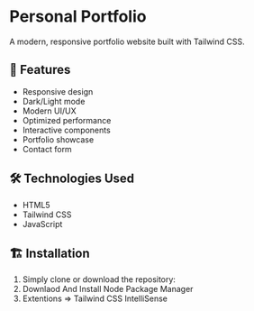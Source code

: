 # Personal Portfolio

A modern, responsive portfolio website built with Tailwind CSS.

## 🚀 Features

- Responsive design
- Dark/Light mode
- Modern UI/UX
- Optimized performance
- Interactive components
- Portfolio showcase
- Contact form

## 🛠️ Technologies Used

- HTML5
- Tailwind CSS
- JavaScript

## 🏗️ Installation

1. Simply clone or download the repository:
2. Downlaod And Install Node Package Manager 
3. Extentions => Tailwind CSS IntelliSense
